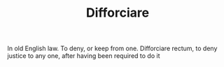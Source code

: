 ---
title: Difforciare
letter: D
permalink: "/definitions/bld-difforciare.html"
body: In old English law. To deny, or keep from one. Difforciare rectum, to deny justice
  to any one, after having been required to do it
published_at: '2018-07-07'
source: Black's Law Dictionary 2nd Ed (1910)
layout: post
---